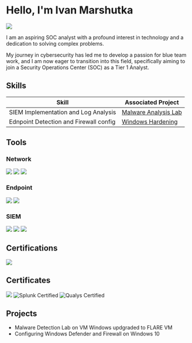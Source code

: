 # Hello, I'm Ivan Marshutka 
<a href="https://www.linkedin.com/in/ivanmarshutka/"><img src="https://img.shields.io/badge/-LinkedIn-0072b1?&style=for-the-badge&logo=linkedin&logoColor=white" /></a>



I am an aspiring SOC analyst with a profound interest in technology and a dedication to solving complex problems.



My journey in cybersecurity has led me to develop a passion for blue team work, and I am now eager to transition into this field, specifically aiming to join a Security Operations Center (SOC) as a Tier 1 Analyst.

## Skills
 

| Skill                                         | Associated Project         |
|-----------------------------------------------|----------------------------|
| SIEM Implementation and Log Analysis          | <a href="https://google.com">Malware Analysis Lab</a>|
| Ednpoint Detection and Firewall config        | <a href="https://google.com">Windows Hardening </a>|
 
 

## Tools

### Network
<div>
    <img src="https://img.shields.io/badge/-Wireshark-1679A7?&style=for-the-badge&logo=Wireshark&logoColor=white" />
    <img src="https://img.shields.io/badge/-Suricata-EF3B2D?&style=for-the-badge&logo=Suricata&logoColor=white" />
    <img src="https://img.shields.io/badge/-Zeek-777BB4?&style=for-the-badge&logo=Zeek&logoColor=white" />
</div>

### Endpoint
<div>
    <img src="https://img.shields.io/badge/-Microsoft_Defender_for_Endpoint-00A4EF?&style=for-the-badge&logo=Microsoft&logoColor=white" />
    <img src="https://img.shields.io/badge/-Velociraptor-4B275F?&style=for-the-badge&logo=Velociraptor&logoColor=white" />
</div>

### SIEM
<div>
    <img src="https://img.shields.io/badge/-Microsoft_Sentinel-0078D4?&style=for-the-badge&logo=Microsoft&logoColor=white" />
    <img src="https://img.shields.io/badge/-Splunk-000000?&style=for-the-badge&logo=Splunk&logoColor=white" />
    <img src="https://img.shields.io/badge/-Elastic-005571?&style=for-the-badge&logo=Elastic&logoColor=white" />
</div>

## Certifications

<div>
<img src="https://img.shields.io/badge/-Security%2B-FF0000?&style=for-the-badge&logo=CompTIA&logoColor=white" />
</div>

## Certificates
<img src="https://img.shields.io/badge/-Google%20Cyber%20Security-4285F4?&style=for-the-badge&logo=Google&logoColor=white" />
<img src="https://img.shields.io/badge/-Splunk%20Certified-FF9900?&style=for-the-badge&logo=Splunk&logoColor=white" alt="Splunk Certified">
<img src="https://img.shields.io/badge/-Qualys%20Certified-00B3E6?&style=for-the-badge&logo=Qualys&logoColor=white" alt="Qualys Certified">


## Projects
- Malware Detection Lab on VM Windows updgraded to FLARE VM
- Configuring Windows Defender and Firewall on Windows 10  
